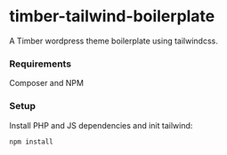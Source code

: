 # timber-tailwind-boilerplate
A Timber wordpress theme boilerplate using tailwindcss.

### Requirements
Composer and NPM

### Setup
Install PHP and JS dependencies and init tailwind:

    npm install

